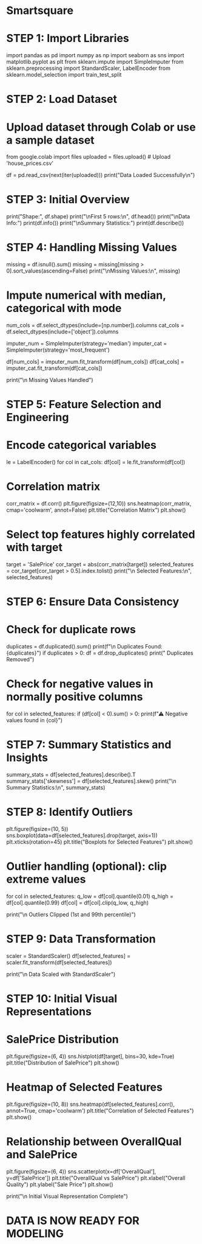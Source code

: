 # Smartsquare
#  STEP 1: Import Libraries
import pandas as pd
import numpy as np
import seaborn as sns
import matplotlib.pyplot as plt
from sklearn.impute import SimpleImputer
from sklearn.preprocessing import StandardScaler, LabelEncoder
from sklearn.model_selection import train_test_split

#  STEP 2: Load Dataset
# Upload dataset through Colab or use a sample dataset
from google.colab import files
uploaded = files.upload()  # Upload 'house_prices.csv'

df = pd.read_csv(next(iter(uploaded)))
print("Data Loaded Successfully\n")

# STEP 3: Initial Overview
print("Shape:", df.shape)
print("\nFirst 5 rows:\n", df.head())
print("\nData Info:")
print(df.info())
print("\nSummary Statistics:")
print(df.describe())

#  STEP 4: Handling Missing Values
missing = df.isnull().sum()
missing = missing[missing > 0].sort_values(ascending=False)
print("\nMissing Values:\n", missing)

# Impute numerical with median, categorical with mode
num_cols = df.select_dtypes(include=[np.number]).columns
cat_cols = df.select_dtypes(include=['object']).columns

imputer_num = SimpleImputer(strategy='median')
imputer_cat = SimpleImputer(strategy='most_frequent')

df[num_cols] = imputer_num.fit_transform(df[num_cols])
df[cat_cols] = imputer_cat.fit_transform(df[cat_cols])

print("\n Missing Values Handled")

# STEP 5: Feature Selection and Engineering
# Encode categorical variables
le = LabelEncoder()
for col in cat_cols:
    df[col] = le.fit_transform(df[col])

# Correlation matrix
corr_matrix = df.corr()
plt.figure(figsize=(12,10))
sns.heatmap(corr_matrix, cmap='coolwarm', annot=False)
plt.title("Correlation Matrix")
plt.show()

# Select top features highly correlated with target
target = 'SalePrice'
cor_target = abs(corr_matrix[target])
selected_features = cor_target[cor_target > 0.5].index.tolist()
print("\n Selected Features:\n", selected_features)

#  STEP 6: Ensure Data Consistency
# Check for duplicate rows
duplicates = df.duplicated().sum()
print(f"\n Duplicates Found: {duplicates}")
if duplicates > 0:
    df = df.drop_duplicates()
    print(" Duplicates Removed")

# Check for negative values in normally positive columns
for col in selected_features:
    if (df[col] < 0).sum() > 0:
        print(f"⚠ Negative values found in {col}")

#  STEP 7: Summary Statistics and Insights
summary_stats = df[selected_features].describe().T
summary_stats['skewness'] = df[selected_features].skew()
print("\n Summary Statistics:\n", summary_stats)

# STEP 8: Identify Outliers
plt.figure(figsize=(10, 5))
sns.boxplot(data=df[selected_features].drop(target, axis=1))
plt.xticks(rotation=45)
plt.title("Boxplots for Selected Features")
plt.show()

# Outlier handling (optional): clip extreme values
for col in selected_features:
    q_low = df[col].quantile(0.01)
    q_high = df[col].quantile(0.99)
    df[col] = df[col].clip(q_low, q_high)

print("\n Outliers Clipped (1st and 99th percentile)")

#  STEP 9: Data Transformation
scaler = StandardScaler()
df[selected_features] = scaler.fit_transform(df[selected_features])

print("\n Data Scaled with StandardScaler")

# STEP 10: Initial Visual Representations
# SalePrice Distribution
plt.figure(figsize=(6, 4))
sns.histplot(df[target], bins=30, kde=True)
plt.title("Distribution of SalePrice")
plt.show()

# Heatmap of Selected Features
plt.figure(figsize=(10, 8))
sns.heatmap(df[selected_features].corr(), annot=True, cmap='coolwarm')
plt.title("Correlation of Selected Features")
plt.show()

# Relationship between OverallQual and SalePrice
plt.figure(figsize=(6, 4))
sns.scatterplot(x=df['OverallQual'], y=df['SalePrice'])
plt.title("OverallQual vs SalePrice")
plt.xlabel("Overall Quality")
plt.ylabel("Sale Price")
plt.show()

print("\n Initial Visual Representation Complete")

#  DATA IS NOW READY FOR MODELING
